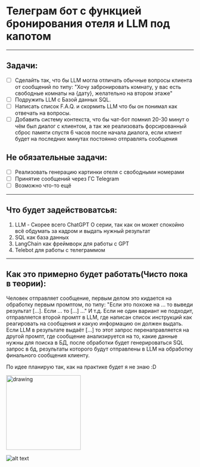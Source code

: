 # Телеграм бот с функцией бронирования отеля и LLM под капотом

---

## Задачи:


- [ ] Сделайть так, что бы LLM могла отличать обычные вопросы клиента от сообщений по типу: "Хочу забронировать комнату, у вас есть свободные комнаты на {дату}, желательно на втором этаже"
- [ ] Подружить LLM с Базой данных SQL.
- [ ] Написать список F.A.Q. и скормить LLM что бы он понимал как отвечать на вопросы. 
- [ ] Добавить систему контекста, что бы чат-бот помнил 20-30 минут о чём был диалог с клиентом, а так же реализовать форсированный сброс памяти спустя 6 часов после начала диалога, если клиент будет на последних минутах постоянно отправлять сообщения

## Не обязательные задачи:

- [ ] Реализовать генерацию картинки отеля с свободными номерами
- [ ] Принятие сообщений через ГС Telegram
- [ ] Возможно что-то ещё

---

## Что будет задействоватсья:


1. LLM - Скорее всего ChatGPT O серии, так как он может спокойно всё обдумать за кадром и выдать нужный результат
2. SQL как база данных 
3. LangChain как фреймворк для работы с GPT
4. Telebot для работы с телеграммом 

---

## Как это примерно будет работать(Чисто пока в теории):

Человек отправляет сообщение, первым делом это кидается на обработку первым промптом, по типу:
"Если это похоже на ... то выведи результат [...]. Если ... то [...] ..." И т.д. Если не один вариант не подходит, отправляется второй промпт в LLM, где написан список инструкций как реагировать на сообщения и какую информацию он должен выдать. Если LLM в результате выдаёт [...] то этот запрос перенаправляется на другой промпт, где сообщение анализируется на то, какие данные нужны для поиска в БД, после обработки будет генерироваться SQL запрос в бд, результаты которого будут отправлены в LLM на обработку финального сообщения клиенту. 

По идее планирую так, как на практике будет я не знаю :D

<img src="https://i.pinimg.com/originals/8c/21/5b/8c215bbb7b8435fd357efd9ec00ba165.jpg" alt="drawing" width="200"/>

![alt text](https://i.pinimg.com/originals/8c/21/5b/8c215bbb7b8435fd357efd9ec00ba165.jpg)